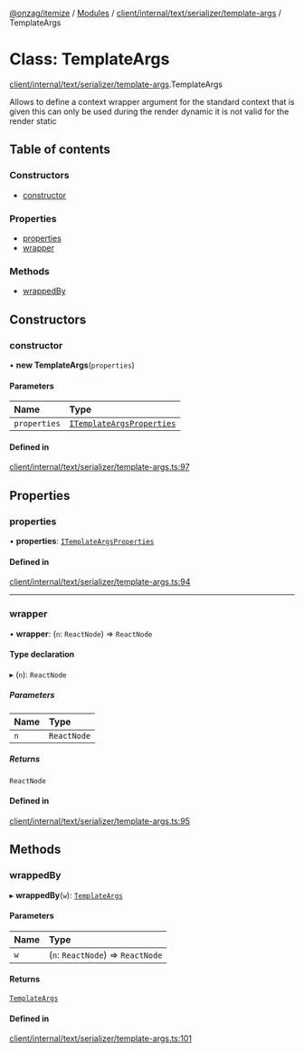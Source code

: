 [@onzag/itemize](../README.md) / [Modules](../modules.md) / [client/internal/text/serializer/template-args](../modules/client_internal_text_serializer_template_args.md) / TemplateArgs

# Class: TemplateArgs

[client/internal/text/serializer/template-args](../modules/client_internal_text_serializer_template_args.md).TemplateArgs

Allows to define a context wrapper argument for the standard context
that is given this can only be used during the render dynamic
it is not valid for the render static

## Table of contents

### Constructors

- [constructor](client_internal_text_serializer_template_args.TemplateArgs.md#constructor)

### Properties

- [properties](client_internal_text_serializer_template_args.TemplateArgs.md#properties)
- [wrapper](client_internal_text_serializer_template_args.TemplateArgs.md#wrapper)

### Methods

- [wrappedBy](client_internal_text_serializer_template_args.TemplateArgs.md#wrappedby)

## Constructors

### constructor

• **new TemplateArgs**(`properties`)

#### Parameters

| Name | Type |
| :------ | :------ |
| `properties` | [`ITemplateArgsProperties`](../interfaces/client_internal_text_serializer_template_args.ITemplateArgsProperties.md) |

#### Defined in

[client/internal/text/serializer/template-args.ts:97](https://github.com/onzag/itemize/blob/f2f29986/client/internal/text/serializer/template-args.ts#L97)

## Properties

### properties

• **properties**: [`ITemplateArgsProperties`](../interfaces/client_internal_text_serializer_template_args.ITemplateArgsProperties.md)

#### Defined in

[client/internal/text/serializer/template-args.ts:94](https://github.com/onzag/itemize/blob/f2f29986/client/internal/text/serializer/template-args.ts#L94)

___

### wrapper

• **wrapper**: (`n`: `ReactNode`) => `ReactNode`

#### Type declaration

▸ (`n`): `ReactNode`

##### Parameters

| Name | Type |
| :------ | :------ |
| `n` | `ReactNode` |

##### Returns

`ReactNode`

#### Defined in

[client/internal/text/serializer/template-args.ts:95](https://github.com/onzag/itemize/blob/f2f29986/client/internal/text/serializer/template-args.ts#L95)

## Methods

### wrappedBy

▸ **wrappedBy**(`w`): [`TemplateArgs`](client_internal_text_serializer_template_args.TemplateArgs.md)

#### Parameters

| Name | Type |
| :------ | :------ |
| `w` | (`n`: `ReactNode`) => `ReactNode` |

#### Returns

[`TemplateArgs`](client_internal_text_serializer_template_args.TemplateArgs.md)

#### Defined in

[client/internal/text/serializer/template-args.ts:101](https://github.com/onzag/itemize/blob/f2f29986/client/internal/text/serializer/template-args.ts#L101)
